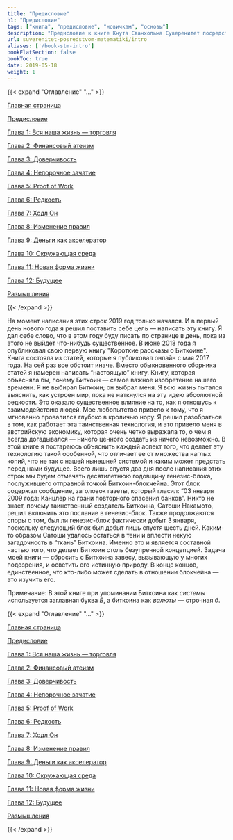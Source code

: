 ```yaml
---
title: "Предисловие"
h1: "Предисловие"
tags: ["книга", "предисловие", "новичкам", "основы"]
description: "Предисловие к книге Кнута Сванхольма Суверенитет посредством математики."
url: suverenitet-posredstvom-matematiki/intro
aliases: ['/book-stm-intro']
bookFlatSection: false
bookToc: true
date: 2019-05-18
weight: 1
---
```


{{< expand "Оглавление" "..." >}}

[Главная страница](/suverenitet-posredstvom-matematiki)

[Предисловие](/suverenitet-posredstvom-matematiki/intro)

[Глава 1: Вся наша жизнь — торговля](/suverenitet-posredstvom-matematiki/glava-1)

[Глава 2: Финансовый атеизм](/suverenitet-posredstvom-matematiki/glava-2)

[Глава 3: Доверчивость](/suverenitet-posredstvom-matematiki/glava-3)

[Глава 4: Непорочное зачатие](/suverenitet-posredstvom-matematiki/glava-4)

[Глава 5: Proof of Work](/suverenitet-posredstvom-matematiki/glava-5)

[Глава 6: Редкость](/suverenitet-posredstvom-matematiki/glava-6)

[Глава 7: Ходл Он](/suverenitet-posredstvom-matematiki/glava-7)

[Глава 8: Изменение правил](/suverenitet-posredstvom-matematiki/glava-8)

[Глава 9: Деньги как акселератор](/suverenitet-posredstvom-matematiki/glava-9)

[Глава 10: Окружающая среда](/suverenitet-posredstvom-matematiki/glava-10)

[Глава 11: Новая форма жизни](/suverenitet-posredstvom-matematiki/glava-11)

[Глава 12: Будущее](/suverenitet-posredstvom-matematiki/glava-12)

[Размышления](/suverenitet-posredstvom-matematiki/mysli)

{{< /expand >}}

На момент написания этих строк 2019 год только начался. И в первый день нового года я решил поставить себе цель — написать эту книгу. Я дал себе слово, что в этом году буду писать по странице в день, пока из этого не выйдет что-нибудь существенное. В июне 2018 года я опубликовал свою первую книгу "Короткие рассказы о Биткоине". Книга состояла из статей, которые я публиковал онлайн с мая 2017 года. На сей раз все обстоит иначе. Вместо обыкновенного сборника статей я намерен написать “настоящую” книгу. Книгу, которая объясняла бы, почему Биткоин — самое важное изобретение нашего времени. Я не выбирал Биткоин; он выбрал меня. Я всю жизнь пытался выяснить, как устроен мир, пока не наткнулся на эту идею абсолютной редкости. Это оказало существенное влияние на то, как я отношусь к взаимодействию людей. Мое любопытство привело к тому, что я мгновенно провалился глубоко в кроличью нору. Я решил разобраться в том, как работает эта таинственная технология, и это привело меня в австрийскую экономику, которая очень четко выражала то, о чем я всегда догадывался — ничего ценного создать из ничего невозможно. В этой книге я постараюсь объяснить каждый аспект того, что делает эту технологию такой особенной, что отличает ее от множества наглых копий, что не так с нашей нынешней системой и каким может предстать перед нами будущее. Всего лишь спустя два дня после написания этих строк мы будем отмечать десятилетнюю годовщину генезис-блока, послужившего отправной точкой Биткоин-блокчейна. Этот блок содержал сообщение, заголовок газеты, который гласил: “03 января 2009 года: Канцлер на грани повторного спасения банков”. Никто не знает, почему таинственный создатель Биткоина, Сатоши Накамото, решил включить это послание в генезис-блок. Также продолжаются споры о том, был ли генезис-блок фактически добыт 3 января, поскольку следующий блок был добыт лишь спустя шесть дней. Каким-то образом Сатоши удалось остаться в тени и вплести некую загадочность в “ткань” Биткоина. Именно это и является составной частью того, что делает Биткоин столь безупречной концепцией. Задача моей книги — сбросить с Биткоина завесу, вызывающую у многих подозрения, и осветить его истинную природу. В конце концов, единственное, что кто-либо может сделать в отношении блокчейна — это изучить его. 

Примечание: В этой книге при упоминании Биткоина как *системы* используется заглавная буква *Б*, а биткоина как *валюты* — строчная *б*.

{{< expand "Оглавление" "..." >}}

[Главная страница](/suverenitet-posredstvom-matematiki)

[Предисловие](/suverenitet-posredstvom-matematiki/intro)

[Глава 1: Вся наша жизнь — торговля](/suverenitet-posredstvom-matematiki/glava-1)

[Глава 2: Финансовый атеизм](/suverenitet-posredstvom-matematiki/glava-2)

[Глава 3: Доверчивость](/suverenitet-posredstvom-matematiki/glava-3)

[Глава 4: Непорочное зачатие](/suverenitet-posredstvom-matematiki/glava-4)

[Глава 5: Proof of Work](/suverenitet-posredstvom-matematiki/glava-5)

[Глава 6: Редкость](/suverenitet-posredstvom-matematiki/glava-6)

[Глава 7: Ходл Он](/suverenitet-posredstvom-matematiki/glava-7)

[Глава 8: Изменение правил](/suverenitet-posredstvom-matematiki/glava-8)

[Глава 9: Деньги как акселератор](/suverenitet-posredstvom-matematiki/glava-9)

[Глава 10: Окружающая среда](/suverenitet-posredstvom-matematiki/glava-10)

[Глава 11: Новая форма жизни](/suverenitet-posredstvom-matematiki/glava-11)

[Глава 12: Будущее](/suverenitet-posredstvom-matematiki/glava-12)

[Размышления](/suverenitet-posredstvom-matematiki/mysli)

{{< /expand >}}